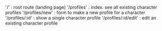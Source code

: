 '/' : root route (landing page)
'/profiles' : index. see all existing character profiles
'/profiles/new' : form to make a new profile for a character
'/profiles/:id' : show a single character profile
'/profiles/:id/edit' : edit an existing character profile
